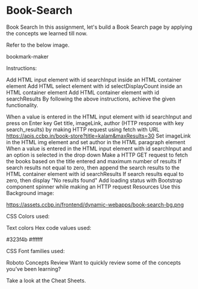 # Book-Search

Book Search
In this assignment, let's build a Book Search page by applying the concepts we learned till now.

Refer to the below image.

bookmark-maker

Instructions:

Add HTML input element with id searchInput inside an HTML container element
Add HTML select element with id selectDisplayCount inside an HTML container element
Add HTML container element with id searchResults
By following the above instructions, achieve the given functionality.

When a value is entered in the HTML input element with id searchInput and press on Enter key
Get title, imageLink, author (HTTP response with key search_results) by making HTTP request using fetch with URL https://apis.ccbp.in/book-store?title=kalam&maxResults=30
Set imageLink in the HTML img element and set author in the HTML paragraph element
When a value is entered in the HTML input element with id searchInput and an option is selected in the drop down
Make a HTTP GET request to fetch the books based on the title entered and maximum number of results
If search results not equal to zero, then append the search results to the HTML container element with id searchResults
If search results equal to zero, then display "No results found"
Add loading status with Bootstrap component spinner while making an HTTP request
Resources
Use this Background image:

https://assets.ccbp.in/frontend/dynamic-webapps/book-search-bg.png

CSS Colors used:

Text colors Hex code values used:

#323f4b
#ffffff

CSS Font families used:

Roboto
Concepts Review
Want to quickly review some of the concepts you’ve been learning?

Take a look at the Cheat Sheets.

